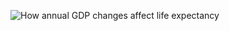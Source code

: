 
![How annual GDP changes affect life expectancy](https://github.com/user-attachments/assets/df021321-3db4-444b-8d77-244e4617f03c)
